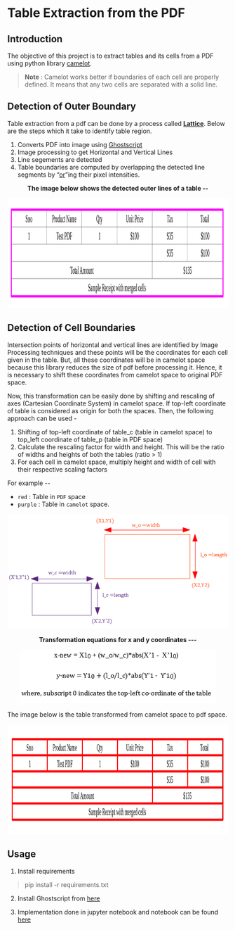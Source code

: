 # Table Extraction from the PDF

## Introduction
The objective of this project is to extract tables and its cells from a PDF using python library [camelot](https://github.com/atlanhq/camelot). 

> **Note** : Camelot works better if boundaries of each cell are properly defined. It means that any two cells are separated with a solid line.

## Detection of Outer Boundary

Table extraction from a pdf can be done by a process called [**Lattice**](https://camelot-py.readthedocs.io/en/master/user/how-it-works.html#lattice). Below are the steps which it take to identify table region.

1. Converts PDF into image using [Ghostscript](https://www.ghostscript.com/)
2. Image processing to get Horizontal and Vertical Lines
3. Line segements are detected
4. Table boundaries are computed by overlapping the detected line segments by “[or](https://en.wikipedia.org/wiki/Logical_disjunction)”ing their pixel intensities.


<p align = center>
<b> The image below shows the detected outer lines of a table  -- <br/> </b>
</p>

<p align = center>
<img src="outer.png" width="1000" height="250">
</p>



## Detection of Cell Boundaries

Intersection points of horizontal and vertical lines are identified by Image Processing techniques and these points will be the coordinates for each cell given in the table. But, all these coordinates will be in camelot space because this library reduces the size of pdf before processing it. Hence, it is necessary to shift these coordinates from camelot space to original PDF space.

Now, this transformation can be easily done by shifting and rescaling of axes (Cartesian Coordinate System) in camelot space. If top-left coordinate of table is considered as origin for both the spaces. Then, the following approach can be used - 
1. Shifting of top-left coordinate of table_c (table in camelot space) to top_left coordinate of table_p (table in PDF space)
2. Calculate the rescaling factor for width and height. This will be the ratio of widths and heights of both the tables (ratio > 1)
3. For each cell in camelot space, multiply height and width of cell with their respective scaling factors


For example --  
* `red` : Table in `PDF` space 
* `purple` : Table in `camelot` space.

<p align = center>
<img src="diagram.png">
</p>

<p align = center>
<b> Transformation equations for x and y coordinates ---<br/> </b>
</p>

<p align = center>
<img src="equation.png">
</p>

The image below is the table transformed from camelot space to pdf space.

<p align = center>
<img src="cell.png" width="1000" height="250">
</p>


## Usage

1. Install requirements
> pip install -r requirements.txt

2. Install Ghostscript from [here](https://www.ghostscript.com/)

3. Implementation done in jupyter notebook and notebook can be found [here](./jupyter/Lattice.html) 
